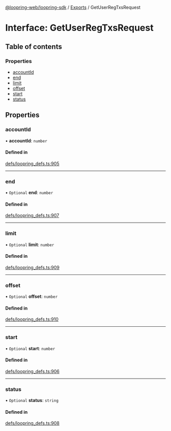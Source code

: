 [@loopring-web/loopring-sdk](../README.md) / [Exports](../modules.md) / GetUserRegTxsRequest

# Interface: GetUserRegTxsRequest

## Table of contents

### Properties

- [accountId](GetUserRegTxsRequest.md#accountid)
- [end](GetUserRegTxsRequest.md#end)
- [limit](GetUserRegTxsRequest.md#limit)
- [offset](GetUserRegTxsRequest.md#offset)
- [start](GetUserRegTxsRequest.md#start)
- [status](GetUserRegTxsRequest.md#status)

## Properties

### accountId

• **accountId**: `number`

#### Defined in

[defs/loopring_defs.ts:905](https://github.com/Loopring/loopring_sdk/blob/077bca2/src/defs/loopring_defs.ts#L905)

___

### end

• `Optional` **end**: `number`

#### Defined in

[defs/loopring_defs.ts:907](https://github.com/Loopring/loopring_sdk/blob/077bca2/src/defs/loopring_defs.ts#L907)

___

### limit

• `Optional` **limit**: `number`

#### Defined in

[defs/loopring_defs.ts:909](https://github.com/Loopring/loopring_sdk/blob/077bca2/src/defs/loopring_defs.ts#L909)

___

### offset

• `Optional` **offset**: `number`

#### Defined in

[defs/loopring_defs.ts:910](https://github.com/Loopring/loopring_sdk/blob/077bca2/src/defs/loopring_defs.ts#L910)

___

### start

• `Optional` **start**: `number`

#### Defined in

[defs/loopring_defs.ts:906](https://github.com/Loopring/loopring_sdk/blob/077bca2/src/defs/loopring_defs.ts#L906)

___

### status

• `Optional` **status**: `string`

#### Defined in

[defs/loopring_defs.ts:908](https://github.com/Loopring/loopring_sdk/blob/077bca2/src/defs/loopring_defs.ts#L908)
